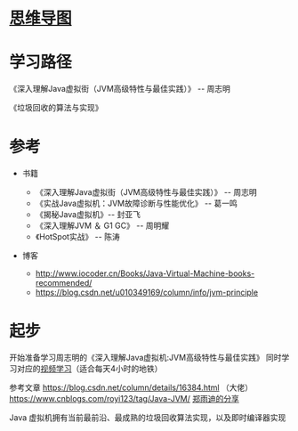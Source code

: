 

# [思维导图](https://www.processon.com/view/link/5c81d1b1e4b0d1a5b0f62958)


# 学习路径

《深入理解Java虚拟街（JVM高级特性与最佳实践）》 -- 周志明

《垃圾回收的算法与实现》


# 参考

- 书籍
  * 《深入理解Java虚拟街（JVM高级特性与最佳实践）》 -- 周志明
  * 《实战Java虚拟机：JVM故障诊断与性能优化》 -- 葛一鸣
  * 《揭秘Java虚拟机》-- 封亚飞
  * 《深入理解JVM ＆ G1 GC》 -- 周明耀
  * 《HotSpot实战》 -- 陈涛


- 博客  
  * http://www.iocoder.cn/Books/Java-Virtual-Machine-books-recommended/
  * https://blog.csdn.net/u010349169/column/info/jvm-principle
 

# 起步
开始准备学习周志明的《深入理解Java虚拟机:JVM高级特性与最佳实践》 
同时学习对应的[视频学习](https://www.bilibili.com/video/av29502877)（适合每天4小时的地铁）

参考文章
https://blog.csdn.net/column/details/16384.html   （大佬）
https://www.cnblogs.com/royi123/tag/Java-JVM/
[郑雨迪的分享](https://time.geekbang.org/column/intro/108)

Java 虚拟机拥有当前最前沿、最成熟的垃圾回收算法实现，以及即时编译器实现


